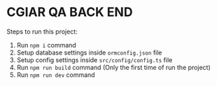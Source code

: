 # CGIAR QA BACK END

Steps to run this project:

1. Run `npm i` command
2. Setup database settings inside `ormconfig.json` file
3. Setup config settings inside `src/config/config.ts` file
4. Run `npm run build` command (Only the first time of run the project)
5. Run `npm run dev` command
